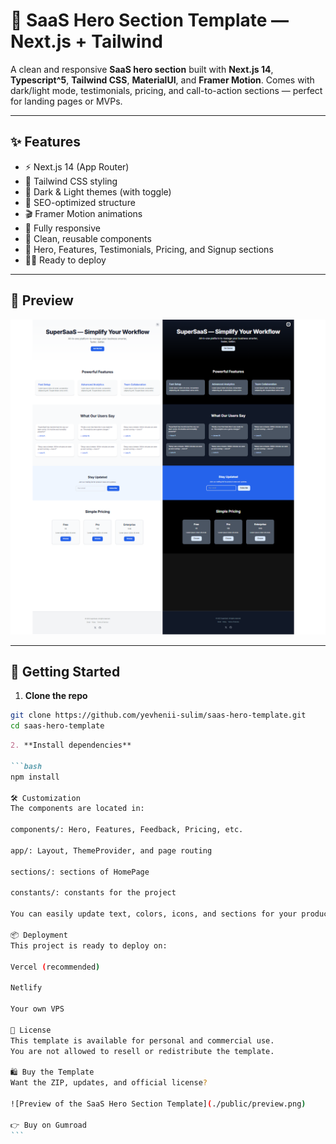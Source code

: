 # 🧩 SaaS Hero Section Template — Next.js + Tailwind

A clean and responsive **SaaS hero section** built with **Next.js 14**, **Typescript^5**, **Tailwind CSS**, **MaterialUI**, and **Framer Motion**. Comes with dark/light mode, testimonials, pricing, and call-to-action sections — perfect for landing pages or MVPs.

---

## ✨ Features

- ⚡️ Next.js 14 (App Router)
- 🎨 Tailwind CSS styling
- 🌙 Dark & Light themes (with toggle)
- 🧠 SEO-optimized structure
- 🎬 Framer Motion animations
- 📱 Fully responsive
- 🧪 Clean, reusable components
- 🧾 Hero, Features, Testimonials, Pricing, and Signup sections
- 🧑‍💻 Ready to deploy

---

## 📸 Preview

![Preview of the SaaS Hero Section Template](./public/preview.png)

---

## 🚀 Getting Started

1. **Clone the repo**

```bash
git clone https://github.com/yevhenii-sulim/saas-hero-template.git
cd saas-hero-template
```

````md
2. **Install dependencies**

```bash
npm install

🛠️ Customization
The components are located in:

components/: Hero, Features, Feedback, Pricing, etc.

app/: Layout, ThemeProvider, and page routing

sections/: sections of HomePage

constants/: constants for the project

You can easily update text, colors, icons, and sections for your product.

📦 Deployment
This project is ready to deploy on:

Vercel (recommended)

Netlify

Your own VPS

📄 License
This template is available for personal and commercial use.
You are not allowed to resell or redistribute the template.

🛍️ Buy the Template
Want the ZIP, updates, and official license?

![Preview of the SaaS Hero Section Template](./public/preview.png)

👉 Buy on Gumroad
```
````
